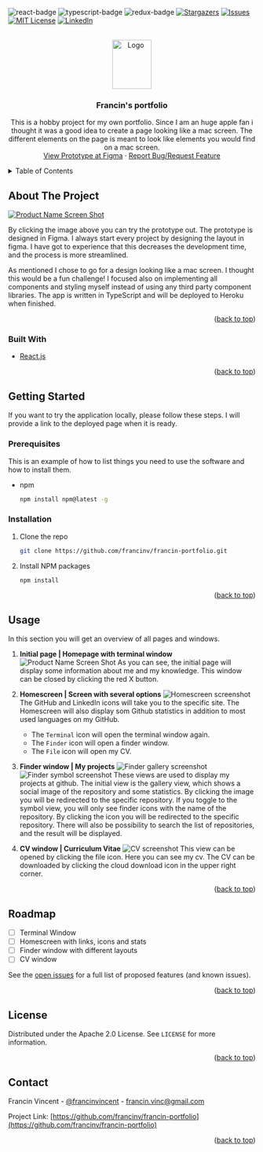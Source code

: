 <div id="top"></div>

![react-badge]
![typescript-badge]
![redux-badge]
[![Stargazers][stars-shield]][stars-url]
[![Issues][issues-shield]][issues-url]
[![MIT License][license-shield]][license-url]
[![LinkedIn][linkedin-shield]][linkedin-url]



<!-- PROJECT LOGO -->
<br />
<div align="center">
  <a href="https://github.com/francinv/francin-portfolio">
    <img src="images/logo.jpg" alt="Logo" width="80" height="100">
  </a>

<h3 align="center">Francin's portfolio</h3>

  <p align="center">
    This is a hobby project for my own portfolio. Since I am an huge apple fan i thought
    it was a good idea to create a page looking like a mac screen. The different elements
    on the page is meant to look like elements you would find on a mac screen. 
    <br />
    <a href="https://www.figma.com/proto/QlqAgKyGtFI5JBNlIPcWPH/Francin-Portfolio?page-id=0%3A1&node-id=1%3A2&viewport=241%2C48%2C0.24&scaling=scale-down&starting-point-node-id=1%3A2">View Prototype at Figma</a>
    ·
    <a href="https://github.com/francinv/francin-portfolio/issues">Report Bug/Request Feature</a>
  </p>
</div>



<!-- TABLE OF CONTENTS -->
<details>
  <summary>Table of Contents</summary>
  <ol>
    <li>
      <a href="#about-the-project">About The Project</a>
      <ul>
        <li><a href="#built-with">Built With</a></li>
      </ul>
    </li>
    <li>
      <a href="#getting-started">Getting Started</a>
      <ul>
        <li><a href="#prerequisites">Prerequisites</a></li>
        <li><a href="#installation">Installation</a></li>
      </ul>
    </li>
    <li><a href="#usage">Usage</a></li>
    <li><a href="#roadmap">Roadmap</a></li>
    <li><a href="#contributing">Contributing</a></li>
    <li><a href="#license">License</a></li>
    <li><a href="#contact">Contact</a></li>
  </ol>
</details>



<!-- ABOUT THE PROJECT -->
## About The Project

[![Product Name Screen Shot][product-screenshot]](https://www.figma.com/proto/QlqAgKyGtFI5JBNlIPcWPH/Francin-Portfolio?page-id=0%3A1&node-id=1%3A2&viewport=241%2C48%2C0.24&scaling=scale-down&starting-point-node-id=1%3A2)

By clicking the image above you can try the prototype out. The prototype is designed in Figma. I always start every project by designing the layout in figma. I have got to experience that this decreases the development time, and the process is more streamlined. 

As mentioned I chose to go for a design looking like a mac screen. I thought this would be a fun challenge! I focused also on implementing all components and styling myself instead of using any third party component libraries. The app is written in TypeScript and will be deployed to Heroku when finished. 

<p align="right">(<a href="#top">back to top</a>)</p>



### Built With

* [React.js](https://reactjs.org/)

<p align="right">(<a href="#top">back to top</a>)</p>



<!-- GETTING STARTED -->
## Getting Started

If you want to try the application locally, please follow these steps. I will provide a link to the deployed page when it is ready.

### Prerequisites

This is an example of how to list things you need to use the software and how to install them.
* npm
  ```sh
  npm install npm@latest -g
  ```

### Installation

1. Clone the repo
   ```sh
   git clone https://github.com/francinv/francin-portfolio.git
   ```
2. Install NPM packages
   ```sh
   npm install
   ```

<p align="right">(<a href="#top">back to top</a>)</p>


<!-- USAGE EXAMPLES -->
## Usage

In this section you will get an overview of all pages and windows.

1. **Initial page | Homepage with terminal window**
![Product Name Screen Shot][product-screenshot]
As you can see, the initial page will display some information about me and my knowledge. This window can be closed by clicking the red X button. 

2. **Homescreen | Screen with several options**
![Homescreen screenshot][home-screenshot]
The GitHub and LinkedIn icons will take you to the specific site. The Homescreen will also display som Github statistics in addition to most used languages on my GitHub. 
    - The `Terminal` icon will open the terminal window again. 
    - The `Finder` icon will open a finder window. 
    - The `File` icon will open my CV.

3. **Finder window | My projects**
![Finder gallery screenshot][finder-gallery-screenshot]
![Finder symbol screenshot][finder-icon-screenshot]
These views are used to display my projects at github. The initial view is the gallery view, which shows a social image of the repository and some statistics. By clicking the image you will be redirected to the specific repository. If you toggle to the symbol view, you will only see finder icons with the name of the repository. By clicking the icon you will be redirected to the specific repository. There will also be possibility to search the list of repositories, and the result will be displayed.

4. **CV window | Curriculum Vitae**
![CV screenshot][cv-screenshot]
This view can be opened by clicking the file icon. Here you can see my cv. The CV can be downloaded by clicking the cloud download icon in the upper right corner.

<p align="right">(<a href="#top">back to top</a>)</p>



<!-- ROADMAP -->
## Roadmap

- [ ] Terminal Window
- [ ] Homescreen with links, icons and stats
- [ ] Finder window with different layouts
- [ ] CV window 

See the [open issues](https://github.com/francinv/francin-portfolio/issues) for a full list of proposed features (and known issues).

<p align="right">(<a href="#top">back to top</a>)</p>




<!-- LICENSE -->
## License

Distributed under the Apache 2.0 License. See `LICENSE` for more information.

<p align="right">(<a href="#top">back to top</a>)</p>



<!-- CONTACT -->
## Contact

Francin Vincent - [@francinvincent](https://linkedin.com/in/francinvincent) - francin.vinc@gmail.com

Project Link: [https://github.com/francinv/francin-portfolio](https://github.com/francinv/francin-portfolio)

<p align="right">(<a href="#top">back to top</a>)</p>



<!-- MARKDOWN LINKS & IMAGES -->
<!-- https://www.markdownguide.org/basic-syntax/#reference-style-links -->
[stars-shield]: https://img.shields.io/github/stars/francinv/francin-portfolio.svg?style=for-the-badge
[stars-url]: https://github.com/francinv/francin-portfolio/stargazers
[issues-shield]: https://img.shields.io/github/issues/francinv/francin-portfolio.svg?style=for-the-badge
[issues-url]: https://github.com/francinv/francin-portfolio/issues
[license-shield]: https://img.shields.io/github/license/francinv/francin-portfolio.svg?style=for-the-badge
[license-url]: https://github.com/francinv/francin-portfolio/blob/master/LICENSE.txt
[linkedin-shield]: https://img.shields.io/badge/-LinkedIn-black.svg?style=for-the-badge&logo=linkedin&colorB=555
[linkedin-url]: https://linkedin.com/in/francinvincent
[product-screenshot]: images/screenshot.png
[home-screenshot]: images/home_screen.png
[finder-gallery-screenshot]: images/finder_gallery.png
[finder-icon-screenshot]: images/finder_icon.png
[cv-screenshot]: images/cv.png
[typescript-badge]:https://img.shields.io/badge/TypeScript-007ACC?style=for-the-badge&logo=typescript&logoColor=white
[redux-badge]: https://img.shields.io/badge/Redux-593D88?style=for-the-badge&logo=redux&logoColor=white
[react-badge]: https://img.shields.io/badge/React-20232A?style=for-the-badge&logo=react&logoColor=61DAFB